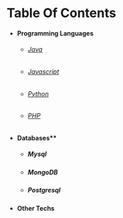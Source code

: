 
# Table Of Contents

 - #### Programming Languages    
   - ###### [Java](https://srimuthurajesh.github.io/Tech-Notes/Java/)    
   - ###### [Javascript](https://srimuthurajesh.github.io/Tech-Notes/Java%20script/)  
   - ###### [Python](https://srimuthurajesh.github.io/Tech-Notes/Python/)  
   - ###### [PHP](https://srimuthurajesh.github.io/Tech-Notes/PHP/)  
- #### Databases**    
  - ##### Mysql  
  - ##### MongoDB  
  - ##### Postgresql    
- #### Other Techs  
